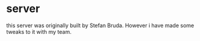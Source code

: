 # server
this server was originally built by Stefan Bruda.
However i have made some tweaks to it with my team.

